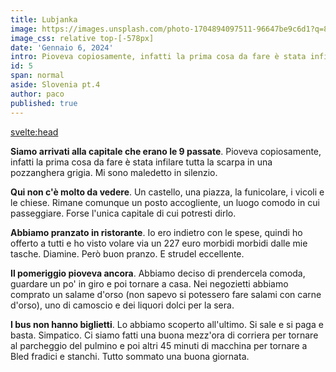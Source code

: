 ```yaml
---
title: Lubjanka
image: https://images.unsplash.com/photo-1704894097511-96647be9c6d1?q=80&w=1936&auto=format&fit=crop&ixlib=rb-4.0.3&ixid=M3wxMjA3fDB8MHxwaG90by1wYWdlfHx8fGVufDB8fHx8fA%3D%3D
image_css: relative top-[-578px]
date: 'Gennaio 6, 2024'
intro: Pioveva copiosamente, infatti la prima cosa da fare è stata infilare tutta la scarpa in una pozzanghera grigia. Mi sono maledetto in silenzio
id: 5
span: normal
aside: Slovenia pt.4
author: paco
published: true
---
```


<svelte:head>
  <title>{title} | {author}</title>
</svelte:head>

**Siamo arrivati alla capitale che erano le 9 passate**. Pioveva copiosamente, infatti la prima cosa da fare è stata infilare tutta la scarpa in una pozzanghera grigia. Mi sono maledetto in silenzio.

**Qui non c'è molto da vedere**. Un castello, una piazza, la funicolare, i vicoli e le chiese. Rimane comunque un posto accogliente, un luogo comodo in cui passeggiare. Forse l'unica capitale di cui potresti dirlo.

**Abbiamo pranzato in ristorante**. Io ero indietro con le spese, quindi ho offerto a tutti e ho visto volare via un 227 euro morbidi morbidi dalle mie tasche. Diamine. Però buon pranzo. E strudel eccellente.

**Il pomeriggio pioveva ancora**. Abbiamo deciso di prendercela comoda, guardare un po' in giro e poi tornare a casa. Nei negozietti abbiamo comprato un salame d'orso (non sapevo si potessero fare salami con carne d'orso), uno di camoscio e dei liquori dolci per la sera.

**I bus non hanno biglietti**. Lo abbiamo scoperto all'ultimo. Si sale e si paga e basta. Simpatico. Ci siamo fatti una buona mezz'ora di corriera per tornare al parcheggio del pulmino e poi altri 45 minuti di macchina per tornare a Bled fradici e stanchi. Tutto sommato una buona giornata.